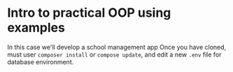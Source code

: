 # Intro to practical OOP using examples

In this case we'll develop a school management app
Once you have cloned, must user `composer install` or `compose update`, and edit a new `.env` file for database environment.

